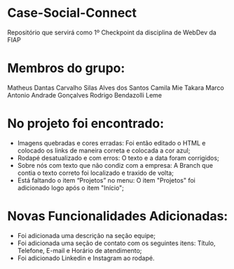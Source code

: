 # Case-Social-Connect
Repositório que servirá como 1º Checkpoint da disciplina de WebDev da FIAP

# Membros do grupo:
  Matheus Dantas Carvalho
  Silas Alves dos Santos
  Camila Mie Takara
  Marco Antonio Andrade Gonçalves
  Rodrigo Bendazolli Leme

 # No projeto foi encontrado:
- Imagens quebradas e cores erradas: Foi então editado o HTML e colocado os links de maneira correta e colocada a cor azul;
- Rodapé desatualizado e com erros: O texto e a data foram corrigidos;
- Sobre nós com texto que não condiz com a empresa: A Branch que contia o texto correto foi localizado e traxido de volta;
- Está faltando o item “Projetos” no menu: O item "Projetos" foi adicionado logo após o item "Início";

#  Novas Funcionalidades Adicionadas:
- Foi adicionada uma descrição na seção equipe;
- Foi adicionada uma seção de contato com os seguintes itens: Título, Telefone, E-mail e Horário de atendimento;
- Foi adicionado Linkedin e Instagram ao rodapé.

  
